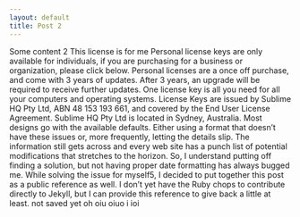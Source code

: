 ```yaml
---
layout: default
title: Post 2
---
```


Some content 2 This license is for me Personal license keys are only available for individuals, if you are purchasing for a business or organization, please click below. Personal licenses are a once off purchase, and come with 3 years of updates. After 3 years, an upgrade will be required to receive further updates. One license key is all you need for all your computers and operating systems. License Keys are issued by Sublime HQ Pty Ltd, ABN 48 153 193 661, and covered by the End User License Agreement. Sublime HQ Pty Ltd is located in Sydney, Australia. Most designs go with the available defaults. Either using a format that doesn’t have these issues or, more frequently, letting the details slip. The information still gets across and every web site has a punch list of potential modifications that stretches to the horizon. So, I understand putting off finding a solution, but not having proper date formatting has always bugged me. While solving the issue for myself5, I decided to put together this post as a public reference as well. I don’t yet have the Ruby chops to contribute directly to Jekyll, but I can provide this reference to give back a little at least. not saved yet  oh oiu oiuo i ioi 